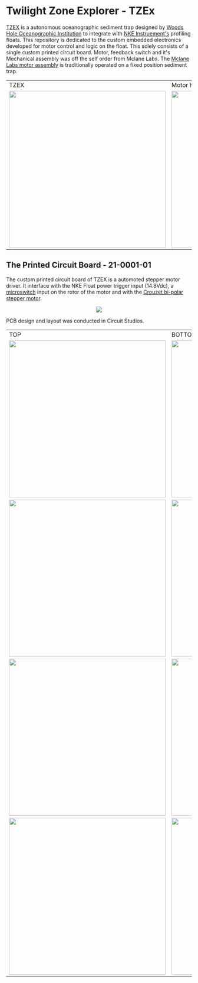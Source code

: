 # Twilight Zone Explorer - TZEx
[TZEX](https://twilightzone.whoi.edu/twilight-zone-explorer-or-tzex/) is a autonomous oceanographic sediment trap designed by [Woods Hole Oceanographic Institution](whoi.edu) to integrate with [NKE Instruement's](https://nke-instrumentation.com/) profiling floats. This repository is dedicated to the custom embedded electronics developed for motor control and logic on the float. This solely consists of a single custom printed circuit board. 
Motor, feedback switch and it's Mechanical assembly was off the self order from Mclane Labs. The [Mclane Labs motor assembly](https://mclanelabs.com/sediment-traps/) is traditionally operated on a fixed position sediment trap.
<table>
  <tr>
    <td>TZEX</td>
     <td>Motor Housing</td>
  </tr>
  <tr>
    <td><img src="https://user-images.githubusercontent.com/57682790/220651513-f55e6991-5651-4584-b440-9077f18147f4.JPG" width="425"></td>
    <td><img src="https://user-images.githubusercontent.com/57682790/220654136-8625a438-9cae-4a8e-87e5-2d5e9ad361ed.jpeg" width="425"></td>
  </tr>
</table>



## The Printed Circuit Board - 21-0001-01
The custom printed circuit board of TZEX is a automoted stepper motor driver. It interface with the NKE Float power trigger input (14.8Vdc), a [microswitch](Electrical/Datasheets/Subminiature_DB_Microswitch_Datasheet_US_24_10_17.pdf) input on the rotor of the motor and with the [Crouzet bi-polar stepper motor](Electrical/Datasheets/82929_Crouzet.pdf).
<p align="center">
<img src="https://user-images.githubusercontent.com/57682790/220635260-8ced4240-11c2-4f8e-bd2b-63e4a7c850b3.jpg">
</p>

PCB design and layout was conducted in Circuit Studios.
<table>
  <tr>
    <td>TOP</td>
     <td>BOTTOM</td>
  </tr>
  <tr>
    <td><img src="https://user-images.githubusercontent.com/57682790/220621462-779d27ec-7088-4ff4-bec6-0790a2e1c229.png" width="425"></td>
    <td><img src="https://user-images.githubusercontent.com/57682790/220621819-1e854559-0484-46b3-919a-2b13e06a142a.png" width="425"></td>
  </tr>
  <tr>
    <td><img src="https://user-images.githubusercontent.com/57682790/220624975-10237152-066b-463d-b184-dbc02a94f4f9.png" width="425"></td>
    <td><img src="https://user-images.githubusercontent.com/57682790/220624999-451c7662-b4c4-4509-baac-49a1ff4121dd.png" width="425"></td>
  </tr>  
  <tr>
    <td><img src="https://user-images.githubusercontent.com/57682790/220626897-7af56d0b-f9ce-44eb-906c-45cca6fad551.png" width="425"></td>
    <td><img src="https://user-images.githubusercontent.com/57682790/220627097-f30d0d39-b28f-4bc2-884c-6f13bf954918.png" width="425"></td>
  </tr>  
  <tr>
    <td><img src="https://user-images.githubusercontent.com/57682790/220627400-a91a59f2-277d-4078-a30b-b0e0083c43fa.png" width="425"></td>
    <td><img src="https://user-images.githubusercontent.com/57682790/220627501-8ed102e8-2bcd-423c-bb4b-e7406bc8b72b.png" width="425"></td>
  </tr>  
</table>


